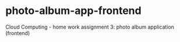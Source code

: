 # photo-album-app-frontend
Cloud Computing - home work assignment 3: photo album application (frontend)
